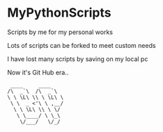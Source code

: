 MyPythonScripts
===============

Scripts by me for my personal works

Lots of scripts can be forked to meet custom needs

I have lost many scripts by saving on my local pc

Now it's Git Hub era.. 
```
 ____     ____    
/\  _`\  /\  _`\  
\ \ \L\ \\ \ \L\ \
 \ \  _ <'\ \ ,__/
  \ \ \L\ \\ \ \/ 
   \ \____/ \ \_\ 
    \/___/   \/_/ 
```
